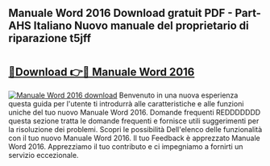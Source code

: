 ## Manuale Word 2016 Download gratuit PDF - Part-AHS Italiano Nuovo manuale del proprietario di riparazione t5jff

# <h2><a href="http://dfb81p.blite.top/?on=Manuale+Word+2016">🔗Download 👉🔴 Manuale Word 2016</a></h2>

[![Manuale Word 2016 download](https://i.imgur.com/lujVjoI.png)](http://dfb81p.blite.top/?on=Manuale+Word+2016)
Benvenuto in una nuova esperienza questa guida per l'utente ti introdurrà alle caratteristiche e alle funzioni uniche del tuo nuovo Manuale Word 2016. Domande frequenti REDDDDDDD questa sezione tratta le domande frequenti e fornisce utili suggerimenti per la risoluzione dei problemi. Scopri le possibilità Dell'elenco delle funzionalità con il tuo nuovo Manuale Word 2016. Il tuo Feedback è apprezzato Manuale Word 2016. Apprezziamo il tuo contributo e ci impegniamo a fornirti un servizio eccezionale.
